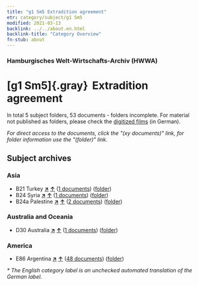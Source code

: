 ```yaml
---
title: "g1 Sm5 Extradition agreement"
etr: category/subject/g1 Sm5
modified: 2021-03-13
backlink: ../../about.en.html
backlink-title: "Category Overview"
fn-stub: about
---
```


### Hamburgisches Welt-Wirtschafts-Archiv (HWWA)
# [g1 Sm5]{.gray}&#8201; Extradition agreement&#160; 





In total 5 subject folders, 53 documents - folders incomplete.
For material not published as folders, please check the [digitized films](/film/h1_sh) (in German).

_For direct access to the documents, click the "(xy documents)" link, for folder information use the "(folder)" link._

## Subject archives



### Asia

- B21 Turkey [**&nearr;**](../../../geo/i/141111/about.en.html "Turkey (all folders)") [**&uarr;**](../../../geo/about.en.html#B21 "Country category system") (<a href="https://pm20.zbw.eu/dfgview/sh/141111,144457" title="about: Turkey : Extradition agreement" target="_blank">1 documents</a>) ([folder](http://purl.org/pressemappe20/folder/sh/141111,144457))
- B24 Syria [**&nearr;**](../../../geo/i/141114/about.en.html "Syria (all folders)") [**&uarr;**](../../../geo/about.en.html#B24 "Country category system") (<a href="https://pm20.zbw.eu/dfgview/sh/141114,144457" title="about: Syria : Extradition agreement" target="_blank">1 documents</a>) ([folder](http://purl.org/pressemappe20/folder/sh/141114,144457))
- B24a Palestine [**&nearr;**](../../../geo/i/141115/about.en.html "Palestine (all folders)") [**&uarr;**](../../../geo/about.en.html#B24a "Country category system") (<a href="https://pm20.zbw.eu/dfgview/sh/141115,144457" title="about: Palestine : Extradition agreement" target="_blank">2 documents</a>) ([folder](http://purl.org/pressemappe20/folder/sh/141115,144457))

### Australia and Oceania

- D30 Australia [**&nearr;**](../../../geo/i/141621/about.en.html "Australia (all folders)") [**&uarr;**](../../../geo/about.en.html#D30 "Country category system") (<a href="https://pm20.zbw.eu/dfgview/sh/141621,144457" title="about: Australia : Extradition agreement" target="_blank">1 documents</a>) ([folder](http://purl.org/pressemappe20/folder/sh/141621,144457))

### America

- E86 Argentina [**&nearr;**](../../../geo/i/141692/about.en.html "Argentina (all folders)") [**&uarr;**](../../../geo/about.en.html#E86 "Country category system") (<a href="https://pm20.zbw.eu/dfgview/sh/141692,144457" title="about: Argentina : Extradition agreement" target="_blank">48 documents</a>) ([folder](http://purl.org/pressemappe20/folder/sh/141692,144457))


_* The English category label is an unchecked automated translation of the German label._


